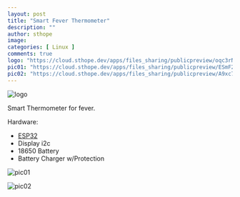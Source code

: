 ```yaml
---
layout: post
title: "Smart Fever Thermometer"
description: ""
author: sthope
image: 
categories: [ Linux ]
comments: true
logo: "https://cloud.sthope.dev/apps/files_sharing/publicpreview/oqc3rNmkdjGCgrS?x=1196&y=481&a=true&file=sthope_smart_thermometer.png"
pic01: "https://cloud.sthope.dev/apps/files_sharing/publicpreview/ESmF22ngpSXMZHF?x=1196&y=542&a=true&file=Screenshot%2520from%25202021-11-16%252018-10-29.png"
pic02: "https://cloud.sthope.dev/apps/files_sharing/publicpreview/A9xc7bbmXzZ4SBi?x=1196&y=542&a=true&file=Screenshot%2520from%25202021-11-16%252018-10-39.png"
---
```


![logo]({{page.logo}})  

Smart Thermometer for fever.

Hardware:
- <a href="https://bit.ly/3FmXdcl">ESP32</a>
- Display i2c
- 18650 Battery
- Battery Charger w/Protection


![pic01]({{page.pic01}})  

![pic02]({{page.pic02}})  
